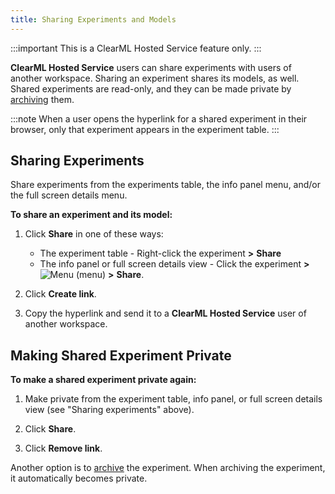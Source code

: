 ```yaml
---
title: Sharing Experiments and Models
---
```


:::important
This is a ClearML Hosted Service feature only.
:::

**ClearML Hosted Service** users can share experiments with users of another workspace. Sharing an experiment shares its 
models, as well. Shared experiments are read-only, and they can be made private by [archiving](webapp_archiving.md) 
them.

:::note
When a user opens the hyperlink for a shared experiment in their browser, only that experiment appears in the experiment table. 
:::

## Sharing Experiments

Share experiments from the experiments table, the info panel menu, and/or the full screen details menu.

**To share an experiment and its model:**

1. Click **Share** in one of these ways:

    * The experiment table - Right-click the experiment **>** **Share**
    * The info panel or full screen details view - Click the experiment **>** <img src="/docs/latest/icons/ico-bars-menu.svg" alt="Menu" className="icon size-md space-sm" /> 
      (menu) **>** **Share**. 
   
1. Click **Create link**.

1. Copy the hyperlink and send it to a **ClearML Hosted Service** user of another workspace.

## Making Shared Experiment Private

**To make a shared experiment private again:**

1. Make private from the experiment table, info panel, or full screen details view (see "Sharing experiments" above).

1. Click **Share**.

1. Click **Remove link**.

Another option is to [archive](webapp_archiving.md) the experiment. When archiving the experiment, it automatically becomes private. 